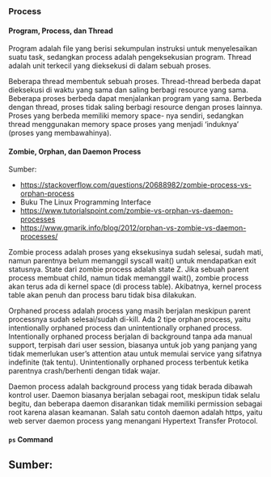 ### Process

#### Program, Process, dan Thread
Program adalah file yang berisi sekumpulan instruksi untuk menyelesaikan suatu task, sedangkan process adalah pengeksekusian program. Thread adalah unit terkecil yang dieksekusi di dalam sebuah proses.

Beberapa thread membentuk sebuah proses. Thread-thread berbeda dapat dieksekusi di waktu yang sama dan saling berbagi resource yang sama. Beberapa proses berbeda dapat menjalankan program yang sama. Berbeda dengan thread, proses tidak saling berbagi resource dengan proses lainnya. Proses yang berbeda memiliki memory space- nya sendiri, sedangkan thread menggunakan memory space proses yang menjadi ‘induknya’ (proses yang membawahinya).


#### Zombie, Orphan, dan Daemon Process
Sumber: 
- https://stackoverflow.com/questions/20688982/zombie-process-vs-orphan-process
- Buku The Linux Programming Interface
- https://www.tutorialspoint.com/zombie-vs-orphan-vs-daemon-processes
- https://www.gmarik.info/blog/2012/orphan-vs-zombie-vs-daemon-processes/

Zombie process adalah proses yang eksekusinya sudah selesai, sudah mati, namun parentnya belum memanggil syscall wait() untuk mendapatkan exit statusnya. State dari zombie process adalah state Z. Jika sebuah parent process membuat child, namun tidak memanggil wait(), zombie process akan terus ada di kernel space (di process table). Akibatnya, kernel process table akan penuh dan process baru tidak bisa dilakukan.

Orphaned process adalah process yang masih berjalan meskipun parent processnya sudah selesai/sudah di-kill. Ada 2 tipe orphan process, yaitu intentionally orphaned process dan unintentionally orphaned process. Intentionally orphaned process berjalan di background tanpa ada manual support, terpisah dari user session, biasanya untuk job yang panjang yang tidak memerlukan user’s attention atau untuk memulai service yang sifatnya indefinite (tak tentu). Unintentionally orphaned process terbentuk ketika parentnya crash/berhenti dengan tidak wajar.

Daemon process adalah background process yang tidak berada dibawah kontrol user. Daemon biasanya berjalan sebagai root, meskipun tidak selalu begitu, dan beberapa daemon disarankan tidak memiliki permission sebagai root karena alasan keamanan. Salah satu contoh daemon adalah https, yaitu web server daemon process yang menangani Hypertext Transfer Protocol.


#### `ps` Command
Sumber:
- 
